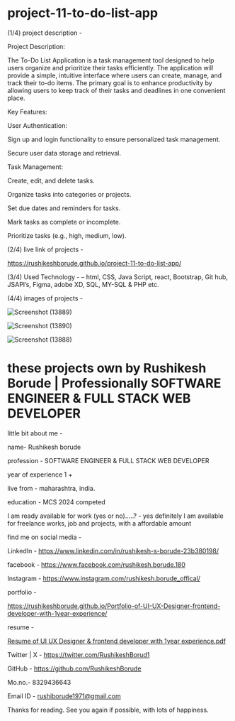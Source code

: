 # project-11-to-do-list-app

(1/4)  project description - 

Project Description:

The To-Do List Application is a task management tool designed to help users organize and prioritize their tasks efficiently. The application will provide a simple, intuitive interface where users can create, manage, and track their to-do items. The primary goal is to enhance productivity by allowing users to keep track of their tasks and deadlines in one convenient place.

Key Features:

User Authentication:

Sign up and login functionality to ensure personalized task management.

Secure user data storage and retrieval.

Task Management:

Create, edit, and delete tasks.

Organize tasks into categories or projects.

Set due dates and reminders for tasks.

Mark tasks as complete or incomplete.

Prioritize tasks (e.g., high, medium, low).


(2/4)  live link of projects - 

https://rushikeshborude.github.io/project-11-to-do-list-app/


(3/4)  Used Technology - 
– html, CSS, Java Script, react, Bootstrap, Git hub, JSAPI’s, Figma, adobe XD, SQL, MY-SQL & PHP etc.


(4/4)  images of projects - 

![Screenshot (13889)](https://github.com/RushikeshBorude/project-11-to-do-list-app/assets/86228914/807241c4-4086-4e7e-b371-000e32199fc5)



![Screenshot (13890)](https://github.com/RushikeshBorude/project-11-to-do-list-app/assets/86228914/2fec826a-893a-4640-92be-fb98e1895abf)



![Screenshot (13888)](https://github.com/RushikeshBorude/project-11-to-do-list-app/assets/86228914/3bbbd337-c7a8-4e4f-9aea-82b5698efef1)




# these projects own by Rushikesh Borude | Professionally SOFTWARE ENGINEER & FULL STACK WEB DEVELOPER


little bit about me - 

name- Rushikesh borude

profession - SOFTWARE ENGINEER & FULL STACK WEB DEVELOPER

year of experience 1 +

live from - maharashtra, india.

education - MCS 2024 competed


I am ready available for work (yes or no).....?  -  yes definitely I am available for freelance works, job and projects, with a affordable amount

find me on social media - 

LinkedIn -  https://www.linkedin.com/in/rushikesh-s-borude-23b380198/ 

facebook -  https://www.facebook.com/rushikesh.borude.180 

Instagram - https://www.instagram.com/rushikesh.borude_offical/

portfolio   -   

 https://rushikeshborude.github.io/Portfolio-of-UI-UX-Designer-frontend-developer-with-1year-experience/


resume - 

[Resume of UI UX Designer & frontend developer with 1year experience.pdf](https://github.com/user-attachments/files/15759243/Resume.of.UI.UX.Designer.frontend.developer.with.1year.experience.pdf)






Twitter | X - https://twitter.com/RushikeshBorud1 

GitHub -  https://github.com/RushikeshBorude 

Mo.no.- 8329436643

Email ID - rushiborude1971@gmail.com

Thanks for reading. See you again if possible, with lots of happiness.

